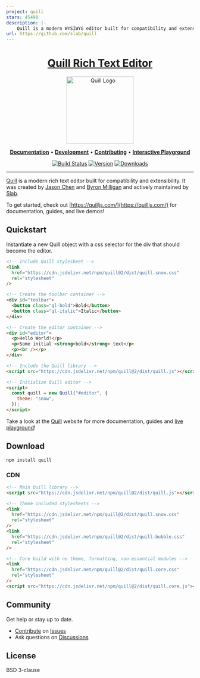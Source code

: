 ```yaml
---
project: quill
stars: 45498
description: |-
    Quill is a modern WYSIWYG editor built for compatibility and extensibility
url: https://github.com/slab/quill
---
```


<h1 align="center">
  <a href="https://quilljs.com/" title="Quill">Quill Rich Text Editor</a>
</h1>
<p align="center">
  <a href="https://quilljs.com/" title="Quill"><img alt="Quill Logo" src="https://quilljs.com/assets/images/logo.svg" width="180"></a>
</p>
<p align="center">
  <a title="Documentation" href="https://quilljs.com/docs/quickstart"><strong>Documentation</strong></a>
  &#x2022;
  <a title="Development" href="https://github.com/slab/quill/blob/main/.github/DEVELOPMENT.md"><strong>Development</strong></a>
  &#x2022;
  <a title="Contributing" href="https://github.com/slab/quill/blob/main/.github/CONTRIBUTING.md"><strong>Contributing</strong></a>
  &#x2022;
  <a title="Interactive Playground" href="https://quilljs.com/playground/"><strong>Interactive Playground</strong></a>
</p>
<p align="center">
  <a href="https://github.com/slab/quill/actions" title="Build Status"><img src="https://github.com/slab/quill/actions/workflows/main.yml/badge.svg" alt="Build Status"></a>
  <a href="https://npmjs.com/package/quill" title="Version"><img src="https://img.shields.io/npm/v/quill.svg" alt="Version"></a>
  <a href="https://npmjs.com/package/quill" title="Downloads"><img src="https://img.shields.io/npm/dm/quill.svg" alt="Downloads"></a>
</p>

<hr/>

[Quill](https://quilljs.com/) is a modern rich text editor built for compatibility and extensibility. It was created by [Jason Chen](https://twitter.com/jhchen) and [Byron Milligan](https://twitter.com/byronmilligan) and actively maintained by [Slab](https://slab.com).

To get started, check out [https://quilljs.com/](https://quilljs.com/) for documentation, guides, and live demos!

## Quickstart

Instantiate a new Quill object with a css selector for the div that should become the editor.

```html
<!-- Include Quill stylesheet -->
<link
  href="https://cdn.jsdelivr.net/npm/quill@2/dist/quill.snow.css"
  rel="stylesheet"
/>

<!-- Create the toolbar container -->
<div id="toolbar">
  <button class="ql-bold">Bold</button>
  <button class="ql-italic">Italic</button>
</div>

<!-- Create the editor container -->
<div id="editor">
  <p>Hello World!</p>
  <p>Some initial <strong>bold</strong> text</p>
  <p><br /></p>
</div>

<!-- Include the Quill library -->
<script src="https://cdn.jsdelivr.net/npm/quill@2/dist/quill.js"></script>

<!-- Initialize Quill editor -->
<script>
  const quill = new Quill("#editor", {
    theme: "snow",
  });
</script>
```

Take a look at the [Quill](https://quilljs.com/) website for more documentation, guides and [live playground](https://quilljs.com/playground/)!

## Download

```shell
npm install quill
```

### CDN

```html
<!-- Main Quill library -->
<script src="https://cdn.jsdelivr.net/npm/quill@2/dist/quill.js"></script>

<!-- Theme included stylesheets -->
<link
  href="https://cdn.jsdelivr.net/npm/quill@2/dist/quill.snow.css"
  rel="stylesheet"
/>
<link
  href="https://cdn.jsdelivr.net/npm/quill@2/dist/quill.bubble.css"
  rel="stylesheet"
/>

<!-- Core build with no theme, formatting, non-essential modules -->
<link
  href="https://cdn.jsdelivr.net/npm/quill@2/dist/quill.core.css"
  rel="stylesheet"
/>
<script src="https://cdn.jsdelivr.net/npm/quill@2/dist/quill.core.js"></script>
```

## Community

Get help or stay up to date.

- [Contribute](https://github.com/slab/quill/blob/main/.github/CONTRIBUTING.md) on [Issues](https://github.com/slab/quill/issues)
- Ask questions on [Discussions](https://github.com/slab/quill/discussions)

## License

BSD 3-clause


